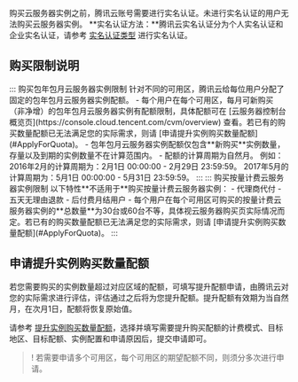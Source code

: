 购买云服务器实例之前，腾讯云账号需要进行实名认证。未进行实名认证的用户无法购买云服务器实例。
**实名认证方法：**腾讯云实名认证分为个人实名认证和企业实名认证，请参考 [实名认证类型](https://cloud.tencent.com/document/product/378/3629) 进行实名认证。

## 购买限制说明
<dx-tabs>
::: 购买包年包月云服务器实例限制
针对不同的可用区，腾讯云给每位用户分配了固定的包年包月云服务器实例配额。
- 每个用户在每个可用区，每月可新购买（非净增）的包年包月云服务器实例有配额限制，具体配额可在 [云服务器控制台概览页](https://console.cloud.tencent.com/cvm/overview) 查看。若已有的购买数量配额已无法满足您的实际需求，则请 [申请提升实例购买数量配额](#ApplyForQuota)。
-  包年包月云服务器实例配额仅包含**新购买**实例数量，存量以及到期的实例数量不在计算范围内。
-  配额的计算周期为自然月。
例如：
	2016年2月的计算周期为：2月1日 00:00:00 - 2月29日 23:59:59。
	2017年5月的计算周期为：5月1日 00:00:00 - 5月31日 23:59:59。
:::
::: 购买按量计费云服务器实例限制
 以下特性**不适用于**购买按量计费云服务器实例：
 - 代理商代付
 - 五天无理由退款
 - 后付费月结用户
-  每个用户在每个可用区可购买的按量计费云服务器实例的**总数量**为30台或60台不等，具体视云服务器购买页实际情况而定。若已有的购买数量配额已无法满足您的实际需求，则请 [申请提升实例购买数量配额](#ApplyForQuota)。
:::
</dx-tabs>


##  申请提升实例购买数量配额[](id:ApplyForQuota)
若您需要购买的实例数量超过对应区域的配额，可填写提升配额申请，由腾讯云对您的实际需求进行评估，评估通过之后将为您提升配额。提升配额有效期为当自然月，在次月1日，配额将恢复原始值。 

请参考 [提升实例购买数量配额](https://cloud.tencent.com/document/product/213/55240)，选择并填写需要提升购买配额的计费模式、目标地区、目标配额、实例配置和申请原因后，提交申请即可。
>! 若需要申请多个可用区，每个可用区的期望配额不同，则须分多次进行申请。 

